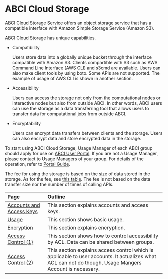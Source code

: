 # ABCI Cloud Storage

ABCI Cloud Storage Service offers an object storage service that has a compatible interface with Amazon Simple Storage Service (Amazon S3).

ABCI Cloud Storage has unique capabilities.

- Compatibility

    Users store data into a globally unique bucket through the interface compatible with Amazon S3. Clients compartible with S3 such as AWS Command Line Interface (AWS CLI) and s3cmd are available. Users can also make client tools by using boto. Some APIs are not supported. The example of usage of AWS CLI is shown in another section.
    
- Accessibility

    Users can access the storage not only from the computational nodes or interactive nodes but also from outside ABCI. In other words, ABCI users can use the storage as a data transferring tool that allows users to transfer data for computational jobs from outside ABCI.

- Encryptability

    Users can encrypt data transfers between clients and the storage. Users can also encrypt data and store encrypted data in the storage.

To start using ABCI Cloud Storage, Usage Manager of each ABCI group should apply for use on [ABCI User Portal](https://portal.abci.ai/user/).
If you are not a Usage Manager, please contact to Usage Managers of your group.
For details of the operation, refer to [Portal Guide](https://docs.abci.ai/portal/en/).

The fee for using the storage is based on the size of data stored in the storage. As for the fee, see [this table](https://abci.ai/en/how_to_use/tariffs.html). The fee is not based on the data transfer size nor the number of times of calling APIs.

| Page | Outline |
|:--|:--|
| [Accounts and Access Keys](abci-cloudstorage/cs-account.md) | This section explains accounts and access keys. |
| [Usage](abci-cloudstorage/usage.md) | This section shows basic usage. |
| [Encryption](abci-cloudstorage/encryption.md) | This section explains encryption. |
| [Access Control (1)](abci-cloudstorage/acl.md) | This section shows how to control accessibility by ACL. Data can be shared between groups. |
| [Access Control (2)](abci-cloudstorage/policy.md) | This section explains access control which is applicable to user accounts. It actualizes what ACL can not do though, Usage Mangers Account is necessary. |

